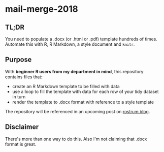 # mail-merge-2018

## TL;DR

You need to populate a .docx (or .html or .pdf) template hundreds of times. Automate this with R, R Markdown, a style document and `knitr`.

## Purpose

With **beginner R users from my department in mind**, this repository contains files that:

* create an R Markdown template to be filled with data
* use a loop to fill the template with data for each row of your tidy dataset in turn
* render the template to .docx format with reference to a style template

The repository will be referenced in an upcoming post on [rostrum.blog](https://rostrum.blog).

## Disclaimer

There's more than one way to do this. Also I'm not claiming that .docx format is great.
